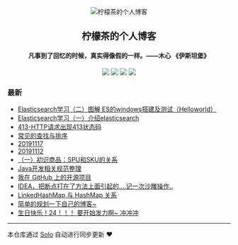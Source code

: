 <p align="center"><img alt="柠檬茶的个人博客" src="https://static.b3log.org/images/brand/solo-32.png"></p><h2 align="center">
柠檬茶的个人博客
</h2>

<h4 align="center"> 凡事到了回忆的时候，真实得像假的一样。——木心 《伊斯坦堡》</h4>
<p align="center"><a title="柠檬茶的个人博客" target="_blank" href="https://github.com/Adoboy/solo-blog"><img src="https://img.shields.io/github/last-commit/Adoboy/solo-blog.svg?style=flat-square&color=FF9900"></a>
<a title="GitHub repo size in bytes" target="_blank" href="https://github.com/Adoboy/solo-blog"><img src="https://img.shields.io/github/repo-size/Adoboy/solo-blog.svg?style=flat-square"></a>
<a title="Solo Version" target="_blank" href="https://github.com/b3log/solo/releases"><img src="https://img.shields.io/badge/solo-3.6.5-f1e05a.svg?style=flat-square&color=blueviolet"></a>
<a title="Hits" target="_blank" href="https://github.com/b3log/hits"><img src="https://hits.b3log.org/Adoboy/solo-blog.svg"></a></p>

### 最新

* [Elasticsearch学习（二）图解 ES的windows搭建及测试（Helloworld）](https://www.liuhsb.cn/articles/2019/11/25/1574617968802.html)
* [Elasticsearch学习（一）介绍elasticsearch](https://www.liuhsb.cn/articles/2019/11/24/1574606050602.html)
* [413-HTTP请求出现413状态码](https://www.liuhsb.cn/articles/2019/11/19/1574135802585.html)
* [常见的查找与排序](https://www.liuhsb.cn/articles/2019/11/18/1574009769407.html)
* [20191117](https://www.liuhsb.cn/articles/2019/11/17/1574006376686.html)
* [20191112](https://www.liuhsb.cn/articles/2019/11/13/1573575853457.html)
* [（一）初识商品：SPU和SKU的关系](https://www.liuhsb.cn/articles/2019/11/13/1573574905628.html)
* [Java开发相关规范整理](https://www.liuhsb.cn/articles/2019/11/11/1573482583874.html)
* [我在 GitHub 上的开源项目](https://www.liuhsb.cn/my-github-repos)
* [IDEA，把断点打在了方法上面引起的....记一次沙雕操作..](https://www.liuhsb.cn/articles/2019/11/07/1573096608351.html)
* [LinkedHashMap 与 HashMap 关系](https://www.liuhsb.cn/articles/2019/11/03/1572775958160.html)
* [简单的规划一下自己的博客~ ](https://www.liuhsb.cn/articles/2019/10/31/1572461871415.html)
* [生日快乐！24！！！ 要开始发力啊~ 冲冲冲](https://www.liuhsb.cn/articles/2019/10/27/1572190595350.html)



---

本仓库通过 [Solo](https://github.com/b3log/solo) 自动进行同步更新 ❤️ 